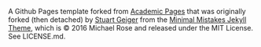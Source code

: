 A Github Pages template forked from [Academic Pages](https://github.com/academicpages/academicpages.github.io) that was originally forked (then detached) by [Stuart Geiger](https://github.com/staeiou) from the [Minimal Mistakes Jekyll Theme](https://mmistakes.github.io/minimal-mistakes/), which is © 2016 Michael Rose and released under the MIT License. See LICENSE.md.

